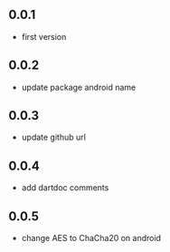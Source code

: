 ## 0.0.1

* first version

## 0.0.2
* update package android name

## 0.0.3
* update github url

## 0.0.4
* add dartdoc comments

## 0.0.5
* change AES to ChaCha20 on android
